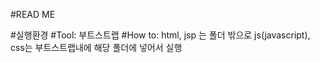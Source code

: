 #READ ME

#실행환경
#Tool: 부트스트랩
#How to: html, jsp 는 폴더 밖으로 js(javascript), css는 부트스트랩내에 해당 폴더에 넣어서 실행
